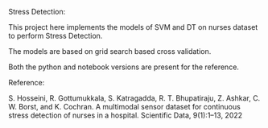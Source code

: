 Stress Detection:

This project here implements the models of SVM and DT on nurses dataset to perform Stress Detection.

The models are based on grid search based cross validation.

Both the python and notebook versions are present for the reference.

Reference:

S. Hosseini, R. Gottumukkala, S. Katragadda, R. T. Bhupatiraju, Z. Ashkar, C. W. Borst, and K. Cochran. A multimodal sensor dataset for continuous stress detection of nurses in a hospital. Scientific Data, 9(1):1–13, 2022
